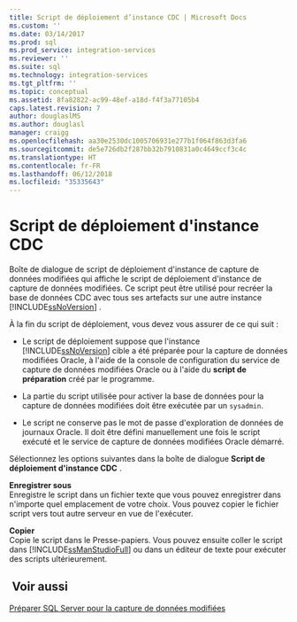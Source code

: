 ```yaml
---
title: Script de déploiement d’instance CDC | Microsoft Docs
ms.custom: ''
ms.date: 03/14/2017
ms.prod: sql
ms.prod_service: integration-services
ms.reviewer: ''
ms.suite: sql
ms.technology: integration-services
ms.tgt_pltfrm: ''
ms.topic: conceptual
ms.assetid: 8fa82822-ac99-48ef-a18d-f4f3a77105b4
caps.latest.revision: 7
author: douglaslMS
ms.author: douglasl
manager: craigg
ms.openlocfilehash: aa30e2530dc1005706931e277b1f064f863d3fa6
ms.sourcegitcommit: de5e726db2f287bb32b7910831a0c4649ccf3c4c
ms.translationtype: HT
ms.contentlocale: fr-FR
ms.lasthandoff: 06/12/2018
ms.locfileid: "35335643"
---
```

# <a name="cdc-instance-deployment-script"></a>Script de déploiement d'instance CDC
  Boîte de dialogue de script de déploiement d'instance de capture de données modifiées qui affiche le script de déploiement d'instance de capture de données modifiées. Ce script peut être utilisé pour recréer la base de données CDC avec tous ses artefacts sur une autre instance [!INCLUDE[ssNoVersion](../../includes/ssnoversion-md.md)] .  
  
 À la fin du script de déploiement, vous devez vous assurer de ce qui suit :  
  
-   Le script de déploiement suppose que l'instance [!INCLUDE[ssNoVersion](../../includes/ssnoversion-md.md)] cible a été préparée pour la capture de données modifiées Oracle, à l'aide de la console de configuration du service de capture de données modifiées Oracle ou à l'aide du **script de préparation** créé par le programme.  
  
-   La partie du script utilisée pour activer la base de données pour la capture de données modifiées doit être exécutée par un `sysadmin`.  
  
-   Le script ne conserve pas le mot de passe d'exploration de données de journaux Oracle. Il doit être défini manuellement une fois le script exécuté et le service de capture de données modifiées Oracle démarré.  
  
 Sélectionnez les options suivantes dans la boîte de dialogue **Script de déploiement d'instance CDC** .  
  
 **Enregistrer sous**  
 Enregistre le script dans un fichier texte que vous pouvez enregistrer dans n'importe quel emplacement de votre choix. Vous pouvez copier le fichier script vers tout autre serveur en vue de l'exécuter.  
  
 **Copier**  
 Copie le script dans le Presse-papiers. Vous pouvez ensuite coller le script dans [!INCLUDE[ssManStudioFull](../../includes/ssmanstudiofull-md.md)] ou dans un éditeur de texte pour exécuter des scripts ultérieurement.  
  
## <a name="see-also"></a> Voir aussi  
 [Préparer SQL Server pour la capture de données modifiées](../../integration-services/change-data-capture/prepare-sql-server-for-cdc.md)  
  
  
